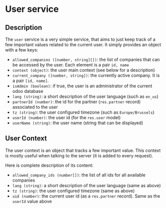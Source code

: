 # User service

## Description

The `user` service is a very simple service, that aims to just keep track of a
few important values related to the current user. It simply provides an object
with a few keys:

- `allowed_companies ([number, string][])`: the list of companies that can be
  accessed by the user. Each element is a pair `id, name`
- `context (object)`: the user main context (see below for a description)
- `current_company ([number, string])`: the currently active company. It is a
  pair `[id, name]`.
- `isAdmin (boolean)`: if true, the user is an administrator of the current
  odoo database
- `lang (string)`: a short description of the user language (such as `en_us`)
- `partnerId (number)`: the id for the partner (`res.partner` record) associated to the user
- `tz (string)`: the user configured timezone (such as `Europe/Brussels`)
- `userId (number)`: the user id (for the `res.user` model)
- `userName (string)`: the user name (string that can be displayed)

## User Context

The user context is an object that tracks a few important value. This context is
mostly useful when talking to the server (it is added to every request).

Here is complete description of its content:

- `allowed_company_ids (number[])`: the list of all ids for all available
  companies
- `lang (string)`: a short description of the user language (same as above)
- `tz (string)`: the user configured timezone (same as above)
- `uid (number)`: the current user id (as a `res.partner` record). Same as the
  `userId` value above
